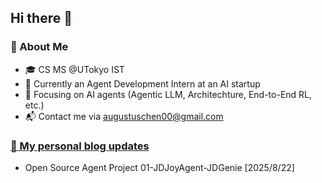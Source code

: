 ## Hi there 👋

<!--
**Omari-00/Omari-00** is a ✨ _special_ ✨ repository because its `README.md` (this file) appears on your GitHub profile.

Here are some ideas to get you started:

- 🔭 I’m currently working on ...
- 🌱 I’m currently learning ...
- 👯 I’m looking to collaborate on ...
- 🤔 I’m looking for help with ...
- 💬 Ask me about ...
- 📫 How to reach me: ...
- 😄 Pronouns: ...
- ⚡ Fun fact: ...
emojis: https://gist.github.com/roachhd/1f029bd4b50b8a524f3c
-->

<!-- README.md -->

### 🌟 About Me
* 🎓 CS MS @UTokyo IST
* 🔭 Currently an Agent Development Intern at an AI startup
* 🔬 Focusing on AI agents (Agentic LLM, Architechture, End-to-End RL, etc.)
* 📬 Contact me via augustuschen00@gmail.com


### [📕 My personal blog updates](https://yc-2027.github.io/)
* Open Source Agent Project 01-JDJoyAgent-JDGenie [2025/8/22]


